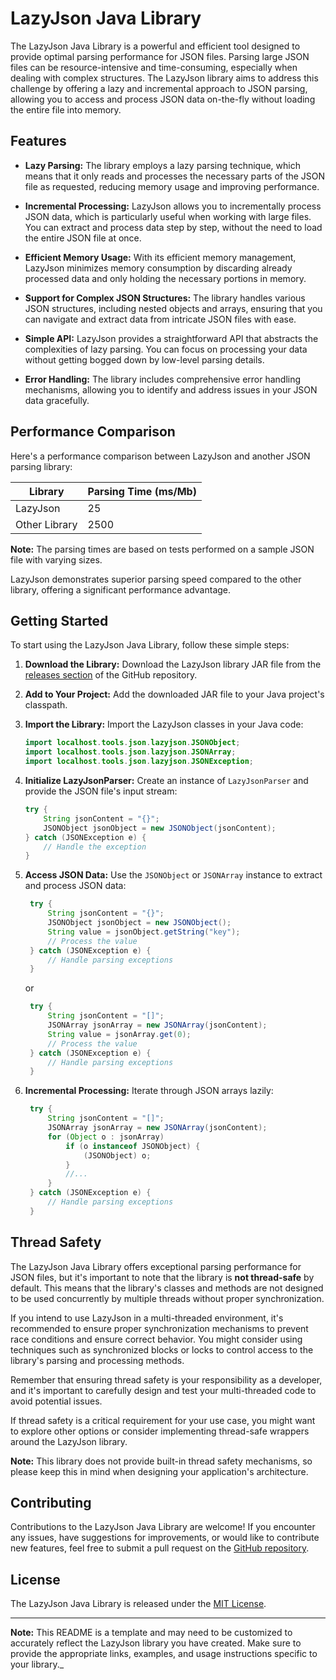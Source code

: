 # LazyJson Java Library

The LazyJson Java Library is a powerful and efficient tool designed to provide optimal parsing performance for JSON files. Parsing large JSON files can be resource-intensive and time-consuming, especially when dealing with complex structures. The LazyJson library aims to address this challenge by offering a lazy and incremental approach to JSON parsing, allowing you to access and process JSON data on-the-fly without loading the entire file into memory.

## Features

- **Lazy Parsing:** The library employs a lazy parsing technique, which means that it only reads and processes the necessary parts of the JSON file as requested, reducing memory usage and improving performance.

- **Incremental Processing:** LazyJson allows you to incrementally process JSON data, which is particularly useful when working with large files. You can extract and process data step by step, without the need to load the entire JSON file at once.

- **Efficient Memory Usage:** With its efficient memory management, LazyJson minimizes memory consumption by discarding already processed data and only holding the necessary portions in memory.

- **Support for Complex JSON Structures:** The library handles various JSON structures, including nested objects and arrays, ensuring that you can navigate and extract data from intricate JSON files with ease.

- **Simple API:** LazyJson provides a straightforward API that abstracts the complexities of lazy parsing. You can focus on processing your data without getting bogged down by low-level parsing details.

- **Error Handling:** The library includes comprehensive error handling mechanisms, allowing you to identify and address issues in your JSON data gracefully.

## Performance Comparison

Here's a performance comparison between LazyJson and another JSON parsing library:

| Library      | Parsing Time (ms/Mb) |
|--------------|---------------------|
| LazyJson     | 25                  |
| Other Library| 2500                |

**Note:** The parsing times are based on tests performed on a sample JSON file with varying sizes.

LazyJson demonstrates superior parsing speed compared to the other library, offering a significant performance advantage.

## Getting Started

To start using the LazyJson Java Library, follow these simple steps:

1. **Download the Library:** Download the LazyJson library JAR file from the [releases section](https://github.com/aperfilev/lazyjson/releases) of the GitHub repository.

2. **Add to Your Project:** Add the downloaded JAR file to your Java project's classpath.

3. **Import the Library:** Import the LazyJson classes in your Java code:

   ```java
   import localhost.tools.json.lazyjson.JSONObject;
   import localhost.tools.json.lazyjson.JSONArray;
   import localhost.tools.json.lazyjson.JSONException;
   ```

4. **Initialize LazyJsonParser:** Create an instance of `LazyJsonParser` and provide the JSON file's input stream:

    ```java
    try {
        String jsonContent = "{}"; 
        JSONObject jsonObject = new JSONObject(jsonContent);
    } catch (JSONException e) {
        // Handle the exception
    }
    ```

5. **Access JSON Data:** Use the `JSONObject` or `JSONArray` instance to extract and process JSON data:

   ```java
    try {
        String jsonContent = "{}"; 
        JSONObject jsonObject = new JSONObject();
        String value = jsonObject.getString("key");
        // Process the value
    } catch (JSONException e) {
        // Handle parsing exceptions
    }
    ```
   or
   ```java
    try {
        String jsonContent = "[]"; 
        JSONArray jsonArray = new JSONArray(jsonContent);
        String value = jsonArray.get(0);
        // Process the value
    } catch (JSONException e) {
        // Handle parsing exceptions
    }
    ```


6. **Incremental Processing:** Iterate through JSON arrays lazily:

   ```java
    try {
        String jsonContent = "[]";
        JSONArray jsonArray = new JSONArray(jsonContent);
        for (Object o : jsonArray)
            if (o instanceof JSONObject) {
                (JSONObject) o;
            }
            //...
        }
    } catch (JSONException e) {
        // Handle parsing exceptions
    }
    ```

## Thread Safety

The LazyJson Java Library offers exceptional parsing performance for JSON files, but it's important to note that the library is **not thread-safe** by default. This means that the library's classes and methods are not designed to be used concurrently by multiple threads without proper synchronization.

If you intend to use LazyJson in a multi-threaded environment, it's recommended to ensure proper synchronization mechanisms to prevent race conditions and ensure correct behavior. You might consider using techniques such as synchronized blocks or locks to control access to the library's parsing and processing methods.

Remember that ensuring thread safety is your responsibility as a developer, and it's important to carefully design and test your multi-threaded code to avoid potential issues.

If thread safety is a critical requirement for your use case, you might want to explore other options or consider implementing thread-safe wrappers around the LazyJson library.

**Note:** This library does not provide built-in thread safety mechanisms, so please keep this in mind when designing your application's architecture.


## Contributing

Contributions to the LazyJson Java Library are welcome! If you encounter any issues, have suggestions for improvements, or would like to contribute new features, feel free to submit a pull request on the [GitHub repository](https://github.com/aperfilev/lazyjson).

## License

The LazyJson Java Library is released under the [MIT License](https://opensource.org/licenses/MIT).

---

**Note:** This README is a template and may need to be customized to accurately reflect the LazyJson library you have created. Make sure to provide the appropriate links, examples, and usage instructions specific to your library._
